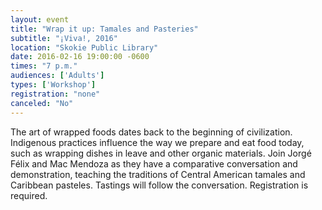```yaml
---
layout: event
title: "Wrap it up: Tamales and Pasteries"
subtitle: "¡Viva!, 2016"
location: "Skokie Public Library"
date: 2016-02-16 19:00:00 -0600
times: "7 p.m."
audiences: ['Adults']
types: ['Workshop']
registration: "none"
canceled: "No"
---
```

The art of wrapped foods dates back to the beginning of civilization. Indigenous practices influence the way we prepare and eat food today, such as wrapping dishes in leave and other organic materials. Join Jorgé Félix and Mac Mendoza as they have a comparative conversation and demonstration, teaching the traditions of Central American tamales and Caribbean pasteles. Tastings will follow the conversation. Registration is required.
